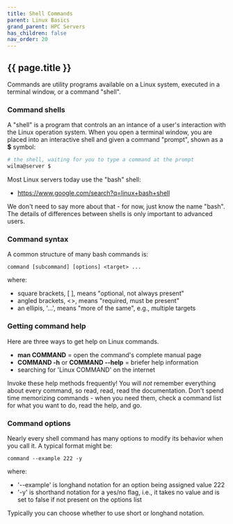 ```yaml
---
title: Shell Commands
parent: Linux Basics
grand_parent: HPC Servers
has_children: false
nav_order: 20
---
```


## {{ page.title }}

Commands are utility programs available on a Linux system,
executed in a terminal window, or a command "shell". 

### Command shells

A "shell" is a program that controls an an intance of a user's interaction 
with the Linux operation system. When you open a terminal window, you are placed
into an interactive shell and given a command "prompt", shown as a **$** symbol:

```bash
# the shell, waiting for you to type a command at the prompt
wilma@server $
```

Most Linux servers today use the "bash" shell:

- <https://www.google.com/search?q=linux+bash+shell>

We don't need to say more about that - for now, just know the name "bash". 
The details of differences between shells is only important to advanced users.

### Command syntax

A common structure of many bash commands is:

```
command [subcommand] [options] <target> ...
```

where:
- square brackets, [ ], means "optional, not always present"
- angled brackets, <>, means "required, must be present"
- an ellipis, '...', means "more of the same", e.g., multiple targets



### Getting command help

Here are three ways to get help on Linux commands. 

- **man COMMAND** = open the command's complete manual page
- **COMMAND -h** or **COMMAND --help** = briefer help information
- searching for 'Linux COMMAND' on the internet 

Invoke these help methods frequently!
You will _not_ remember everything about every command, so read, read, 
read the documentation. Don't spend time memorizing commands - 
when you need them, check a command
list for what you want to do, read the help, and go. 


### Command options

Nearly every shell command has many options to modify its behavior 
when you call it. A typical format might be:

```
command --example 222 -y
```

where:
- '--example' is longhand notation for an option being assigned value 222
- '-y' is shorthand notation for a yes/no flag, i.e., it takes no value and is set to false if not present on the options list

Typically you can choose whether to use short or longhand notation.
